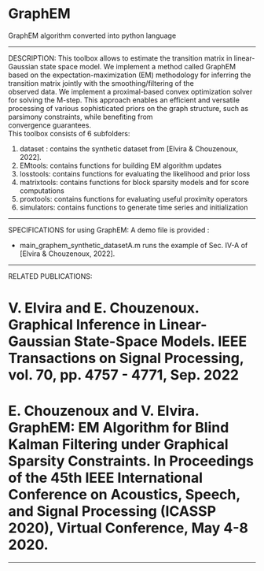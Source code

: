 # GraphEM
GraphEM algorithm converted into python language

------------------------------------------------------------------------------------
DESCRIPTION:
This toolbox allows to estimate the transition matrix in linear-Gaussian state space model. 
We implement a method called GraphEM based on the expectation-maximization (EM) 
methodology for inferring the transition matrix jointly with the smoothing/filtering of the  
observed data. We implement a proximal-based convex optimization solver  for solving the 
M-step. This approach enables an efficient and versatile processing of various sophisticated 
priors on the graph structure, such as parsimony constraints, while benefiting from  
convergence guarantees.  
This toolbox consists of 6 subfolders:
1) dataset  : contains the synthetic dataset from [Elvira & Chouzenoux, 2022]. 
2) EMtools: contains functions for building EM algorithm updates
3) losstools: contains functions for evaluating the likelihood and prior loss
4) matrixtools: contains functions for block sparsity models and for score computations
5) proxtools: contains functions for evaluating useful proximity operators
6) simulators: contains functions to generate time series and initialization
------------------------------------------------------------------------------------
SPECIFICATIONS for using GraphEM:
A demo file is provided :
* main_graphem_synthetic_datasetA.m runs the example of Sec. IV-A of [Elvira & Chouzenoux, 2022]. 


------------------------------------------------------------------------------------
RELATED PUBLICATIONS:
# V. Elvira and E. Chouzenoux. Graphical Inference in Linear-Gaussian State-Space Models. IEEE Transactions on Signal Processing, vol. 70, pp. 4757 - 4771, Sep. 2022
# E. Chouzenoux and V. Elvira.  GraphEM: EM Algorithm for Blind Kalman Filtering under Graphical Sparsity Constraints. In Proceedings of the 45th IEEE International Conference on Acoustics, Speech, and Signal Processing (ICASSP 2020), Virtual Conference, May 4-8 2020.
---------
